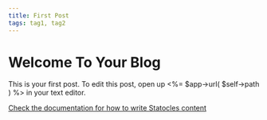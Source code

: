 ```yaml
---
title: First Post
tags: tag1, tag2
---
```


# Welcome To Your Blog

This is your first post. To edit this post, open up <%= $app->url( $self->path ) %>
in your text editor.

[Check the documentation for how to write Statocles
content](http://preaction.me/statocles/pod/Statocles/Help/Content)
